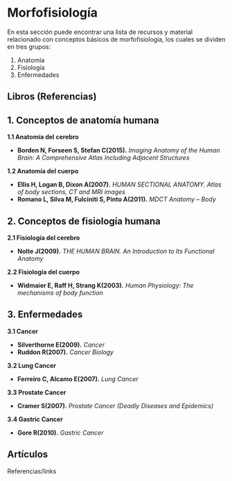 # Morfofisiología 

En esta sección puede encontrar una lista de recursos y material relacionado con conceptos básicos de morfofisiología, los cuales se dividen en tres grupos:

1. Anatomía
2. Fisiología
3. Enfermedades

## Libros (Referencias)

## 1. Conceptos de anatomía humana

**1.1 Anatomía del cerebro**
- **Borden N, Forseen S, Stefan C(2015).** *Imaging Anatomy of the Human Brain: A Comprehensive Atlas Including Adjacent Structures*

**1.2 Anatomía del cuerpo**
- **Ellis H, Logan B, Dixon A(2007).** *HUMAN SECTIONAL ANATOMY. Atlas of body sections, CT and MRI images*
- **Romano L, Silva M, Fulciniti S, Pinto A(2011).** *MDCT Anatomy – Body*

## 2. Conceptos de fisiología humana

**2.1 Fisiología del cerebro**
- **Nolte J(2009).** *THE HUMAN BRAIN. An Introduction to Its Functional Anatomy*

**2.2 Fisiología del cuerpo**
- **Widmaier E, Raff H, Strang K(2003).** *Human Physiology: The mechanisms of body function*

## 3. Enfermedades

**3.1 Cancer**
- **Silverthorne E(2009).** *Cancer*
- **Ruddon R(2007).** *Cancer Biology*

**3.2 Lung Cancer**
- **Ferreiro C, Alcamo E(2007).** *Lung Cancer*

**3.3 Prostate Cancer**
- **Cramer S(2007).** *Prostate Cancer (Deadly Diseases and Epidemics)*

**3.4 Gastric Cancer**
- **Gore R(2010).** *Gastric Cancer*

## Artículos

Referencias/links


	
